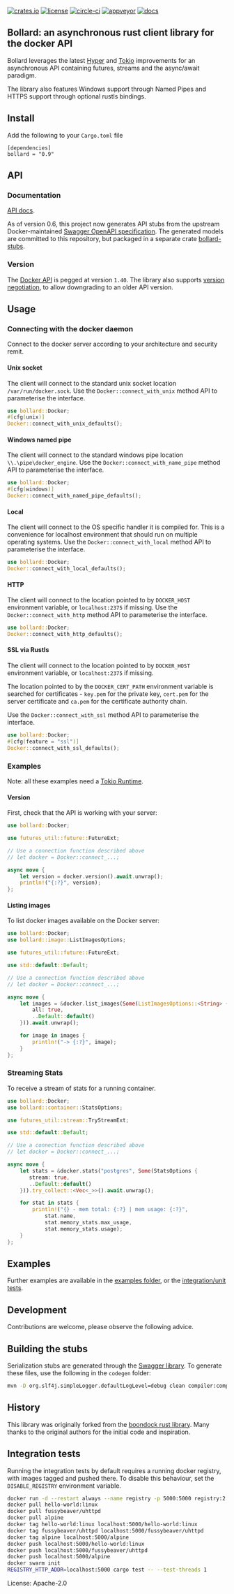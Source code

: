 [![crates.io](https://img.shields.io/crates/v/bollard.svg)](https://crates.io/crates/bollard)
[![license](https://img.shields.io/badge/License-Apache%202.0-blue.svg)](https://opensource.org/licenses/Apache-2.0)
[![circle-ci](https://circleci.com/gh/fussybeaver/bollard/tree/master.svg?style=svg)](https://circleci.com/gh/fussybeaver/bollard/tree/master)
[![appveyor](https://ci.appveyor.com/api/projects/status/n5khebyfae0u1sbv/branch/master?svg=true)](https://ci.appveyor.com/project/fussybeaver/boondock)
[![docs](https://docs.rs/bollard/badge.svg)](https://docs.rs/bollard/)

## Bollard: an asynchronous rust client library for the docker API

Bollard leverages the latest [Hyper](https://github.com/hyperium/hyper) and
[Tokio](https://github.com/tokio-rs/tokio) improvements for an asynchronous API containing
futures, streams and the async/await paradigm.

The library also features Windows support through Named Pipes and HTTPS support through
optional rustls bindings.

## Install

Add the following to your `Cargo.toml` file

```nocompile
[dependencies]
bollard = "0.9"
```

## API
### Documentation

[API docs](https://docs.rs/bollard/).

As of version 0.6, this project now generates API stubs from the upstream Docker-maintained
[Swagger OpenAPI specification](https://docs.docker.com/engine/api/v1.40.yaml). The generated
models are committed to this repository, but packaged in a separate crate
[bollard-stubs](https://crates.io/crates/bollard-stubs).

### Version

The [Docker API](https://docs.docker.com/engine/api/v1.40/) is pegged at version `1.40`. The
library also supports [version
negotiation](https://docs.rs/bollard/latest/bollard/struct.Docker.html#method.negotiate_version),
to allow downgrading to an older API version.

## Usage

### Connecting with the docker daemon

Connect to the docker server according to your architecture and security remit.

#### Unix socket

The client will connect to the standard unix socket location `/var/run/docker.sock`. Use the
`Docker::connect_with_unix` method API to parameterise the interface.

```rust
use bollard::Docker;
#[cfg(unix)]
Docker::connect_with_unix_defaults();
```

#### Windows named pipe

The client will connect to the standard windows pipe location `\\.\pipe\docker_engine`. Use the
`Docker::connect_with_name_pipe` method API
to parameterise the interface.

```rust
use bollard::Docker;
#[cfg(windows)]
Docker::connect_with_named_pipe_defaults();
```

#### Local

The client will connect to the OS specific handler it is compiled for.
This is a convenience for localhost environment that should run on multiple
operating systems.
Use the `Docker::connect_with_local` method API to parameterise the interface.
```rust
use bollard::Docker;
Docker::connect_with_local_defaults();
```

#### HTTP

The client will connect to the location pointed to by `DOCKER_HOST` environment variable, or
`localhost:2375` if missing. Use the
`Docker::connect_with_http` method API to
parameterise the interface.

```rust
use bollard::Docker;
Docker::connect_with_http_defaults();
```

#### SSL via Rustls

The client will connect to the location pointed to by `DOCKER_HOST` environment variable, or
`localhost:2375` if missing.

The location pointed to by the `DOCKER_CERT_PATH` environment variable is searched for
certificates - `key.pem` for the private key, `cert.pem` for the server certificate and
`ca.pem` for the certificate authority chain.

Use the `Docker::connect_with_ssl` method API
to parameterise the interface.

```rust
use bollard::Docker;
#[cfg(feature = "ssl")]
Docker::connect_with_ssl_defaults();
```

### Examples

Note: all these examples need a [Tokio
Runtime](https://tokio.rs/).

#### Version

First, check that the API is working with your server:

```rust
use bollard::Docker;

use futures_util::future::FutureExt;

// Use a connection function described above
// let docker = Docker::connect_...;

async move {
    let version = docker.version().await.unwrap();
    println!("{:?}", version);
};
```

#### Listing images

To list docker images available on the Docker server:

```rust
use bollard::Docker;
use bollard::image::ListImagesOptions;

use futures_util::future::FutureExt;

use std::default::Default;

// Use a connection function described above
// let docker = Docker::connect_...;

async move {
    let images = &docker.list_images(Some(ListImagesOptions::<String> {
        all: true,
        ..Default::default()
    })).await.unwrap();

    for image in images {
        println!("-> {:?}", image);
    }
};
```

### Streaming Stats

To receive a stream of stats for a running container.

```rust
use bollard::Docker;
use bollard::container::StatsOptions;

use futures_util::stream::TryStreamExt;

use std::default::Default;

// Use a connection function described above
// let docker = Docker::connect_...;

async move {
    let stats = &docker.stats("postgres", Some(StatsOptions {
       stream: true,
       ..Default::default()
    })).try_collect::<Vec<_>>().await.unwrap();

    for stat in stats {
        println!("{} - mem total: {:?} | mem usage: {:?}",
            stat.name,
            stat.memory_stats.max_usage,
            stat.memory_stats.usage);
    }
};
```

## Examples

Further examples are available in the [examples
folder](https://github.com/fussybeaver/bollard/tree/master/examples), or the [integration/unit
tests](https://github.com/fussybeaver/bollard/tree/master/tests).

## Development

Contributions are welcome, please observe the following advice.

## Building the stubs

Serialization stubs are generated through the [Swagger
library](https://github.com/swagger-api/swagger-codegen/). To generate these files, use the
following in the `codegen` folder:

```bash
mvn -D org.slf4j.simpleLogger.defaultLogLevel=debug clean compiler:compile generate-resources
```

## History

This library was originally forked from the [boondock rust
library](https://github.com/faradayio/boondock).  Many thanks to the original authors for the
initial code and inspiration.

## Integration tests

Running the integration tests by default requires a running docker registry, with images tagged
and pushed there. To disable this behaviour, set the `DISABLE_REGISTRY` environment variable.

```bash
docker run -d --restart always --name registry -p 5000:5000 registry:2
docker pull hello-world:linux
docker pull fussybeaver/uhttpd
docker pull alpine
docker tag hello-world:linux localhost:5000/hello-world:linux
docker tag fussybeaver/uhttpd localhost:5000/fussybeaver/uhttpd
docker tag alpine localhost:5000/alpine
docker push localhost:5000/hello-world:linux
docker push localhost:5000/fussybeaver/uhttpd
docker push localhost:5000/alpine
docker swarm init
REGISTRY_HTTP_ADDR=localhost:5000 cargo test -- --test-threads 1
```

License: Apache-2.0
